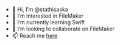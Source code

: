 - 👋 Hi, I’m @stathisaska
- 👀 I’m interested in FileMaker
- 🌱 I’m currently learning Swift
- 💞️ I’m looking to collaborate on FileMaker
- 📫 Reach me [here](https://pineapple.gr/contact)

<!---
stathisaska/stathisaska is a ✨ special ✨ repository because its `README.md` (this file) appears on your GitHub profile.
You can click the Preview link to take a look at your changes.
--->
